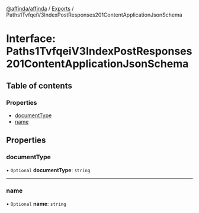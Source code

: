[@affinda/affinda](../README.md) / [Exports](../modules.md) / Paths1TvfqeiV3IndexPostResponses201ContentApplicationJsonSchema

# Interface: Paths1TvfqeiV3IndexPostResponses201ContentApplicationJsonSchema

## Table of contents

### Properties

- [documentType](Paths1TvfqeiV3IndexPostResponses201ContentApplicationJsonSchema.md#documenttype)
- [name](Paths1TvfqeiV3IndexPostResponses201ContentApplicationJsonSchema.md#name)

## Properties

### documentType

• `Optional` **documentType**: `string`

___

### name

• `Optional` **name**: `string`
